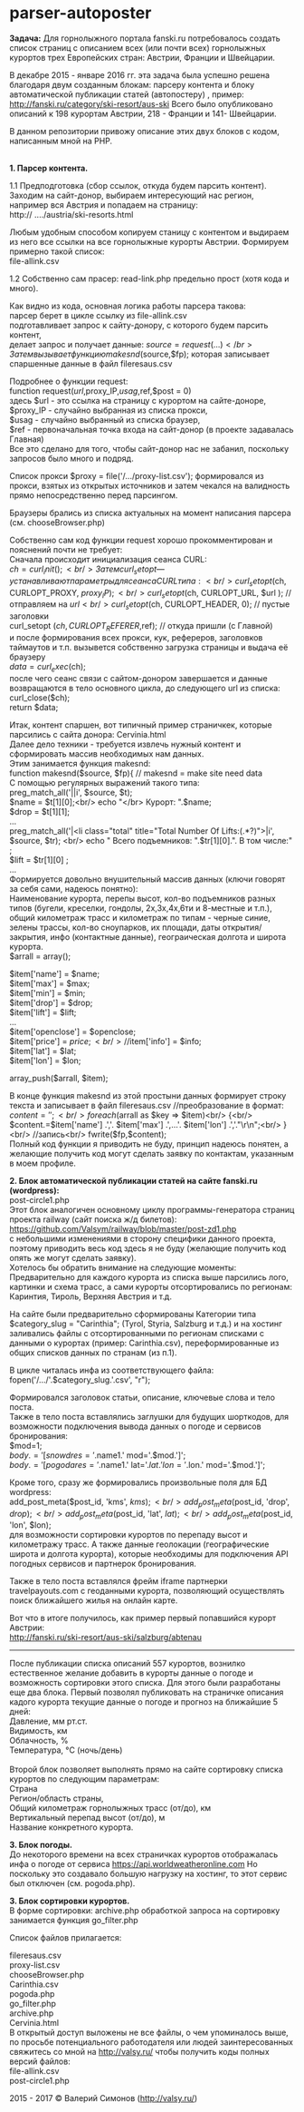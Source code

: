 # parser-autoposter
<b>Задача:</b></b>
Для горнолыжного портала fanski.ru потребовалось создать список страниц с описанием всех (или почти всех) горнолыжных курортов трех Европейских стран: Австрии, Франции и Швейцарии. 

В декабре 2015 - январе 2016 гг. эта задача была успешно решена благодаря двум созданным блокам: парсеру контента и блоку автоматической публикации статей (автопостеру) , пример: http://fanski.ru/category/ski-resort/aus-ski </b>
Всего было опубликовано описаний к 198 курортам Австрии, 218 - Франции и 141- Швейцарии.</b>

В данном репозитории привожу описание этих двух блоков с кодом, написанным мной на PHP. 

</br>
<b>1. Парсер контента.</b>

1.1 Предподготовка (сбор ссылок, откуда будем парсить контент).
Заходим на сайт-донор, выбираем интересующий нас регион, например вся Австрия и попадаем на страницу:<br/>
http:// ..../austria/ski-resorts.html

Любым удобным способом копируем станицу с контентом и выдираем из него все ссылки на все горнолыжные курорты Австрии. Формируем примерно такой список:<br/>
file-allink.csv

1.2 Собственно сам прасер: read-link.php предельно прост (хотя кода и много).

Как видно из кода, основная логика работы парсера такова: </br>
парсер берет в цикле ссылку из file-allink.csv</br>
подготавливает запрос к сайту-донору, с которого будем парсить контент, </br>
делает запрос и получает данные: $source = request(...)</br>
Затем вызывает функцию makesnd($source,$fp); которая записывает спаршенные данные в файл fileresaus.csv</br>

Подробнее о функции request:<br/>
function request($url,$proxy_IP,$usag,$ref,$post = 0)<br/>
здесь $url - это ссылка на страницу с курортом на сайте-доноре, <br/>
$proxy_IP - случайно выбранная из списка прокси, <br/>
$usag - случайно выбранный из списка браузер, <br/>
$ref - первоначальная точка входа на сайт-донор (в проекте задавалась Главная)<br/>
Все это сделано для того, чтобы сайт-донор нас не забанил, поскольку запросов было много и подряд.<br/>

Список прокси $proxy = file('/.../proxy-list.csv'); формировался из прокси, взятых из открытых источников и затем чекался на валидность прямо непосредственно перед парсингом.

Браузеры брались из списка актуальных на момент написания парсера (см. chooseBrowser.php)

Собственно сам код функции request хорошо прокомментирован и пояснений почти не требует:  <br/>
Сначала происходит инициализация сеанса CURL:<br/>
$ch = curl_init();<br/> 
Затем curl_setopt — устанавливают параметры для сеанса CURL типа:<br/>
curl_setopt($ch, CURLOPT_PROXY, $proxy_IP );<br/>
curl_setopt($ch, CURLOPT_URL, $url ); // отправляем на $url<br/>
curl_setopt($ch, CURLOPT_HEADER, 0); // пустые заголовки<br/>
curl_setopt ($ch , CURLOPT_REFERER,$ref); // откуда пришли (с Главной)<br/>
 и после формирования всех прокси, кук, рефереров, заголовков таймаутов и т.п. вызывется собственно загрузка страницы и выдача её браузеру<br/>
$data = curl_exec($ch);<br/>
после чего сеанс связи с сайтом-донором завершается и данные возвращаются в тело основного цикла, до следующего url из списка: <br/> 
curl_close($ch);<br/> 
return $data;<br/> 

Итак, контент спаршен, вот типичный пример страничкек, которые парсились с сайта донора: Cervinia.html<br/> 
Далее дело техники - требуется извлечь нужный контент и сформировать массив необходимых нам данных. <br/> 
Этим занимается функция makesnd: <br/>
function makesnd($source, $fp){ // makesnd = make site need data<br/>
С помощью регулярных выражений такого типа:<br/>
preg_match_all('|<meta name="keywords" content="(.*?)" />|i', $source, $t); <br/>
$name = $t[1][0];<br/>
echo "</br>   Курорт: ".$name;<br/>
$drop = $t[1][1];<br/>
...<br/>
preg_match_all('|\<li class="total" title="Total Number Of Lifts:(.*?)">|i', $source, $tr); <br/>
echo "   Всего подъемников: ".$tr[1][0].". В том числе:" ;<br/>
$lift = $tr[1][0] ;<br/>
...<br/>
Формируется довольно внушительный массив данных (ключи говорят за себя сами, надеюсь понятно):<br/>
Наименование курорта, перепы высот, кол-во подъемников разных типов (бугели, креселки, гондолы, 2х,3х,4х,6ти и 8-местные и т.п.), общий километраж трасс и километраж по типам - черные синие, зелены трассы, кол-во сноупарков, их площади, даты открытия/закрытия, инфо (контактные данные), геограическая долгота и широта курорта.<br/>
$arrall = array();<br/>

$item['name'] = $name;<br/>
$item['max'] = $max;<br/>
$item['min'] = $min;<br/>
$item['drop'] = $drop;<br/>
$item['lift'] = $lift;<br/>
...<br/>
$item['openclose'] = $openclose;<br/>
$item['price'] = $price;<br/>
//$item['info'] = $info;<br/>
$item['lat'] = $lat;<br/>
$item['lon'] = $lon;<br/>

array_push($arrall, $item);<br/>

В конце функция makesnd из этой простыни данных формирует строку текста и записывает в файл fileresaus.csv
//преобразование в формат:<br/>
$content = '';<br/>
foreach ($arrall as $key => $item)<br/>
{<br/>
  $content.=$item['name'] .','. $item['max'] .',...'. $item['lon'] .','."\r\n";<br/>
}<br/>
//запись<br/>
fwrite($fp,$content);<br/>
Полный код функции я приводить не буду, принцип надеюсь понятен, а желающие получить код могут сделать заявку по контактам, указанным в моем профиле.<br/>

<b>2. Блок автоматической публикации статей на сайте fanski.ru (wordpress):</b> <br/>
post-circle1.php<br/>
Этот блок аналогичен основному циклу программы-генератора страниц проекта railway (сайт поиска ж/д билетов):<br/> https://github.com/Valsym/railway/blob/master/post-zd1.php<br/> с небольшими изменениями в сторону специфики данного проекта, поэтому приводить весь код здесь я не буду (желающие получить код опять же могут сделать заявку).<br/>
Хотелось бы обратить внимание на следующие моменты:<br/>
Предварительно для каждого курорта из списка выше парсились лого, картинки и схема трасс, а сами курорты отсортировались по регионам: Каринтия, Тироль, Верхняя Австрия и т.д. 

На сайте были предварительно сформированы Категории типа $category_slug = "Carinthia"; (Tyrol, Styria,  Salzburg и т.д.) и  на хостинг заливались файлы с отсортированными по регионам списками с данными о курортах (пример: Carinthia.csv), переформированные из общих списков данных по странам (из п.1).

В цикле читалась инфа из соответствующего файла: <br/>
fopen('/.../'.$category_slug.'.csv', "r");

Формировался заголовок статьи, описание, ключевые слова и тело поста.<br/>
Также в тело поста вставлялись заглушки для будущих шорткодов, для возможности подключения вывода данных о погоде и сервисов бронирования:<br/>
$mod=1;<br/>
$body .='[snowd res='.$name1.' mod='.$mod.']';<br/>
$body .='[pogoda res='.$name1.' lat='.$lat.' lon='.$lon.' mod='.$mod.']';<br/>

Кроме того, сразу же формировались произвольные поля для БД wordpress:<br/>
	add_post_meta($post_id, 'kms', $kms);<br/>
	add_post_meta($post_id, 'drop', $drop);<br/>
	add_post_meta($post_id, 'lat', $lat);<br/>
	add_post_meta($post_id, 'lon', $lon);<br/>
	для возможности сортировки курортов по перепаду высот и километражу трасс. А также данные геолокации (географические широта и долгота курорта), которые необходимы для подключения API погодных сервисов и партнерок бронирования.

Также в тело поста вставлялся фрейм iframe партнерки travelpayouts.com с геоданными курорта, позволяющий осуществлять поиск ближайшего жилья на онлайн карте.
	
Вот что в итоге получилось, как пример первый попавшийся курорт Австрии:<br/>
http://fanski.ru/ski-resort/aus-ski/salzburg/abtenau

********************************************************************************

После публикации списка описаний 557 курортов, вознилко естественное желание добавить в курорты данные о погоде и возможность сортировки этого списка. Для этого были разработаны еще два блока. </b>
Первый позволял публиковать на страничке описания кадого курорта текущие данные о погоде и прогноз на ближайшие 5 дней:  </br>
Давление, мм рт.ст.</br>
Видимость, км</br>
Облачность, %</br>
Температура, °C (ночь/день)</br>
</br>
Второй блок позволяет выполнять  прямо на сайте сортировку списка курортов по следующим параметрам:</br>
Страна </br>
Регион/область страны, </br>
Общий километраж горнолыжных трасс (от/до), км</br>
Вертикальный перепад высот (от/до), м</br>
Название конкретного курорта.</br>

<b>3. Блок погоды.</b><br/>
До некоторого времени на всех страничках курортов отображалась инфа о погоде от сервиса https://api.worldweatheronline.com Но поскольку это создавало большую нагрузку на хостинг, то этот сервис был отключен (см. pogoda.php).

<b>3. Блок сортировки курортов.</b><br/>
В форме сортировки: archive.php обработкой запроса на сортировку занимается функция go_filter.php

Список файлов прилагается: <br/>

fileresaus.csv<br/>
proxy-list.csv<br/>
chooseBrowser.php<br/>
Carinthia.csv<br/>
pogoda.php<br/>
go_filter.php<br/>
archive.php<br/>
Cervinia.html<br/>
В открытый доступ выложены не все файлы, о чем упоминалось выше, по просьбе потенциального работодателя или людей заинтересованных свяжитесь со мной на http://valsy.ru/ чтобы получить коды полных версий файлов:<br/>
file-allink.csv<br/>
post-circle1.php<br/>


2015 - 2017 © Валерий Симонов (http://valsy.ru/)
